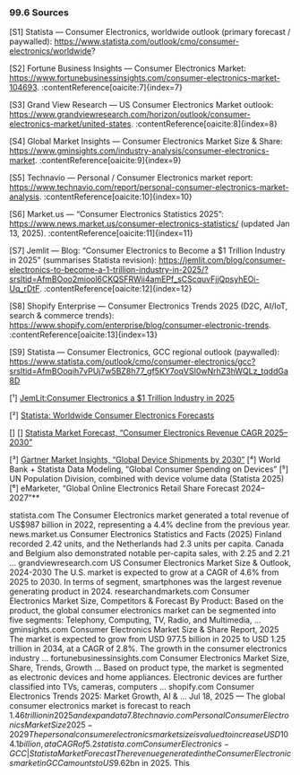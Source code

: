 ### 99.6 **Sources**

[S1] Statista — Consumer Electronics, worldwide outlook (primary forecast / paywalled): https://www.statista.com/outlook/cmo/consumer-electronics/worldwide?

[S2] Fortune Business Insights — Consumer Electronics Market: https://www.fortunebusinessinsights.com/consumer-electronics-market-104693. :contentReference[oaicite:7]{index=7}

[S3] Grand View Research — US Consumer Electronics Market outlook: https://www.grandviewresearch.com/horizon/outlook/consumer-electronics-market/united-states. :contentReference[oaicite:8]{index=8}

[S4] Global Market Insights — Consumer Electronics Market Size & Share: https://www.gminsights.com/industry-analysis/consumer-electronics-market. :contentReference[oaicite:9]{index=9}

[S5] Technavio — Personal / Consumer Electronics market report: https://www.technavio.com/report/personal-consumer-electronics-market-analysis. :contentReference[oaicite:10]{index=10}

[S6] Market.us — “Consumer Electronics Statistics 2025”: https://www.news.market.us/consumer-electronics-statistics/ (updated Jan 13, 2025). :contentReference[oaicite:11]{index=11}

[S7] Jemlit — Blog: “Consumer Electronics to Become a $1 Trillion Industry in 2025” (summarises Statista revision): https://jemlit.com/blog/consumer-electronics-to-become-a-1-trillion-industry-in-2025/?srsltid=AfmBOoo2miool6CKQSFRWii4amEPf_sCScquvFjjQpsyhEOi-Uq_rDtF. :contentReference[oaicite:12]{index=12}

[S8] Shopify Enterprise — Consumer Electronics Trends 2025 (D2C, AI/IoT, search & commerce trends): https://www.shopify.com/enterprise/blog/consumer-electronic-trends. :contentReference[oaicite:13]{index=13}

[S9] Statista — Consumer Electronics, GCC regional outlook (paywalled): https://www.statista.com/outlook/cmo/consumer-electronics/gcc?srsltid=AfmBOoqih7vPUj7w5BZ8h77_gf5KY7oqVSI0wNrhZ3hWQLz_tqddGa8D

[¹] [JemLit:Consumer Electronics a $1 Trillion Industry in 2025](https://jemlit.com/blog/consumer-electronics-to-become-a-1-trillion-industry-in-2025/?srsltid=AfmBOoo2miool6CKQSFRWii4amEPf_sCScquvFjjQpsyhEOi-Uq_rDtF)

[²] [Statista: Worldwide Consumer Electronics Forecasts](https://www.statista.com/outlook/cmo/consumer-electronics/worldwide?srsltid=AfmBOopT-8Hhkqs3_QWx_rvNN-F9UNU66LNwKFyN6qnITi7-K6d9TjkY)

[]
[] [Statista Market Forecast, “Consumer Electronics Revenue CAGR 2025–2030”](https://www.statista.com/outlook/cmo/consumer-electronics/worldwide?)

[³] [Gartner Market Insights, “Global Device Shipments by 2030”]()
[⁴] World Bank + Statista Data Modeling, “Global Consumer Spending on Devices”
[⁵] UN Population Division, combined with device volume data (Statista 2025)
[⁶] eMarketer, “Global Online Electronics Retail Share Forecast 2024–2027”**

statista.com
The Consumer Electronics market generated a total revenue of US$987 billion in 2022, representing a 4.4% decline from the previous year.
news.market.us
Consumer Electronics Statistics and Facts (2025)
Finland recorded 2.42 units, and the Netherlands had 2.3 units per capita. Canada and Belgium also demonstrated notable per-capita sales, with 2.25 and 2.21 ...
grandviewresearch.com
US Consumer Electronics Market Size & Outlook, 2024-2030
The U.S. market is expected to grow at a CAGR of 4.6% from 2025 to 2030. In terms of segment, smartphones was the largest revenue generating product in 2024.
researchandmarkets.com
Consumer Electronics Market Size, Competitors & Forecast
By Product: Based on the product, the global consumer electronics market can be segmented into five segments: Telephony, Computing, TV, Radio, and Multimedia, ...
gminsights.com
Consumer Electronics Market Size & Share Report, 2025
The market is expected to grow from USD 977.5 billion in 2025 to USD 1.25 trillion in 2034, at a CAGR of 2.8%. The growth in the consumer electronics industry ...
fortunebusinessinsights.com
Consumer Electronics Market Size, Share, Trends, Growth ...
Based on product type, the market is segmented as electronic devices and home appliances. Electronic devices are further classified into TVs, cameras, computers ...
shopify.com
Consumer Electronics Trends 2025: Market Growth, AI & ...
Jul 18, 2025 — The global consumer electronics market is forecast to reach $1.46 trillion in 2025 and expand at a 7.8% compound annual growth rate (CAGR) ...
technavio.com
Personal Consumer Electronics Market Size 2025-2029
The personal consumer electronics market size is valued to increase USD 104.1 billion, at a CAGR of 5.2% from 2024 to 2029. Frequent product launches of ...
statista.com
Consumer Electronics - GCC | Statista Market Forecast
The revenue generated in the Consumer Electronics market in GCC amounts to US$9.62bn in 2025. This